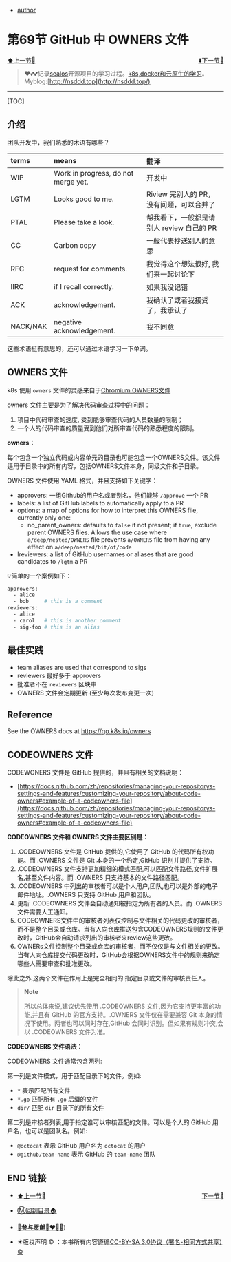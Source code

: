 + [author](http://nsddd.top)

# 第69节 GitHub 中 OWNERS 文件

<div><a href = '68.md' style='float:left'>⬆️上一节🔗  </a><a href = '70.md' style='float: right'>  ⬇️下一节🔗</a></div>
<br>

> ❤️💕💕记录[sealos](https://github.com/3293172751/sealos)开源项目的学习过程。[k8s,docker和云原生的学习](https://github.com/3293172751/sealos)。Myblog:[http://nsddd.top](http://nsddd.top/)

---
[TOC]

## 介绍

团队开发中，我们熟悉的术语有哪些？

| terms    | means                               | 翻译                                      |
| :------- | :---------------------------------- | :---------------------------------------- |
| WIP      | Work in progress, do not merge yet. | 开发中                                    |
| LGTM     | Looks good to me.                   | Riview 完别人的 PR，没有问题，可以合并了  |
| PTAL     | Please take a look.                 | 帮我看下，一般都是请别人 review 自己的 PR |
| CC       | Carbon copy                         | 一般代表抄送别人的意思                    |
| RFC      | request for comments.               | 我觉得这个想法很好, 我们来一起讨论下      |
| IIRC     | if I recall correctly.              | 如果我没记错                              |
| ACK      | acknowledgement.                    | 我确认了或者我接受了，我承认了            |
| NACK/NAK | negative acknowledgement.           | 我不同意                                  |

这些术语挺有意思的，还可以通过术语学习一下单词。



## OWNERS 文件

k8s 使用 `owners` 文件的灵感来自于[Chromium OWNERS文件](https://chromium.googlesource.com/chromium/src/+/master/docs/code_reviews.md)

owners 文件主要是为了解决代码审查过程中的问题：

1. 项目中代码审查的速度, 受到能够审查代码的人员数量的限制；
2. 一个人的代码审查的质量受到他们对所审查代码的熟悉程度的限制。



**owners：**

每个包含一个独立代码或内容单元的目录也可能包含一个OWNERS文件。该文件适用于目录中的所有内容，包括OWNERS文件本身，同级文件和子目录。

OWNERS 文件使用 YAML 格式，并且支持如下关键字：

+ approvers: 一组Github的用户名或者别名，他们能够 `/approve` 一个 PR
+ labels: a list of GitHub labels to automatically apply to a PR
+ options: a map of options for how to interpret this OWNERS file, currently only one:
  + no_parent_owners: defaults to `false` if not present; if `true`, exclude parent OWNERS files. Allows the use case where `a/deep/nested/OWNERS` file prevents `a/OWNERS` file from having any effect on `a/deep/nested/bit/of/code`
+ lreviewers: a list of GitHub usernames or aliases that are good candidates to `/lgtm` a PR



💡简单的一个案例如下：

```bash
approvers:
  - alice
  - bob     # this is a comment
reviewers:
  - alice
  - carol   # this is another comment
  - sig-foo # this is an alias
```



## 最佳实践

+ team aliases are used that correspond to sigs
+ reviewers 最好多于 approvers
+ 批准者不在 `reviewers` 区块中
+ OWNERS 文件会定期更新 (至少每次发布变更一次)



## Reference

See the OWNERS docs at https://go.k8s.io/owners



## CODEOWNERS 文件

CODEWONERS 文件是 GitHub 提供的，并且有相关的文档说明：

+ [https://docs.github.com/zh/repositories/managing-your-repositorys-settings-and-features/customizing-your-repository/about-code-owners#example-of-a-codeowners-file](https://docs.github.com/zh/repositories/managing-your-repositorys-settings-and-features/customizing-your-repository/about-code-owners#example-of-a-codeowners-file)



**CODEOWNERS 文件和 OWNERS 文件主要区别是：**

1. .CODEOWNERS 文件是 GitHub 提供的,它使用了 GitHub 的代码所有权功能。而 .OWNERS 文件是 Git 本身的一个约定,GitHub 识别并提供了支持。
2. .CODEOWNERS 文件支持更加精细的模式匹配,可以匹配文件路径,文件扩展名,甚至文件内容。而 .OWNERS 只支持基本的文件路径匹配。
3. .CODEOWNERS 中列出的审核者可以是个人用户,团队,也可以是外部的电子邮件地址。.OWNERS 只支持 GitHub 用户和团队。
4. 更新 .CODEOWNERS 文件会自动通知被指定为所有者的人员。而 .OWNERS 文件需要人工通知。
5. CODEOWNERS文件中的审核者列表仅控制与文件相关的代码更改的审核者，而不是整个目录或仓库。当有人向仓库推送包含CODEOWNERS规则的文件更改时，GitHub会自动请求列出的审核者来review这些更改。
6. OWNERs文件控制整个目录或仓库的审核者，而不仅仅是与文件相关的更改。当有人向仓库提交代码更改时，GitHub会根据OWNERS文件中的规则来确定哪些人需要审查和批准更改。

除此之外,这两个文件在作用上是完全相同的:指定目录或文件的审核责任人。

> **Note**
>
> 所以总体来说,建议优先使用 .CODEOWNERS 文件,因为它支持更丰富的功能,并且有 GitHub 的官方支持。.OWNERS 文件仅在需要兼容 Git 本身的情况下使用。两者也可以同时存在,GitHub 会同时识别。但如果有规则冲突,会以 .CODEOWNERS 文件为准。



**CODEOWNERS 文件语法：**

CODEOWNERS 文件通常包含两列:

第一列是文件模式，用于匹配目录下的文件。例如:

+ `*` 表示匹配所有文件
+ `*.go` 匹配所有 `.go` 后缀的文件
+ `dir/` 匹配 `dir` 目录下的所有文件

第二列是审核者列表,用于指定谁可以审核匹配的文件。可以是个人的 GitHub 用户名，也可以是团队名。例如:

+ `@octocat` 表示 GitHub 用户名为 `octocat` 的用户
+ `@github/team-name` 表示 GitHub 的 `team-name` 团队





## END 链接

<ul><li><div><a href = '68.md' style='float:left'>⬆️上一节🔗  </a><a href = '70.md' style='float: right'>  ️下一节🔗</a></div></li></ul>

+ [Ⓜ️回到目录🏠](../README.md)

+ [**🫵参与贡献💞❤️‍🔥💖**](https://nsddd.top/archives/contributors))

+ ✴️版权声明 &copy; ：本书所有内容遵循[CC-BY-SA 3.0协议（署名-相同方式共享）&copy;](http://zh.wikipedia.org/wiki/Wikipedia:CC-by-sa-3.0协议文本) 

